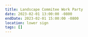 ```yaml
---
title: Landscape Commitee Work Party
date: 2023-02-01 13:00:00 -0800
endDate: 2023-02-01 15:00:00 -0800
location: lower sign
tags: []
---
```

